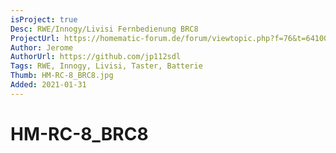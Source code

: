 ```yaml
---
isProject: true
Desc: RWE/Innogy/Livisi Fernbedienung BRC8
ProjectUrl: https://homematic-forum.de/forum/viewtopic.php?f=76&t=64100
Author: Jerome
AuthorUrl: https://github.com/jp112sdl
Tags: RWE, Innogy, Livisi, Taster, Batterie
Thumb: HM-RC-8_BRC8.jpg
Added: 2021-01-31
---
```


# HM-RC-8_BRC8
